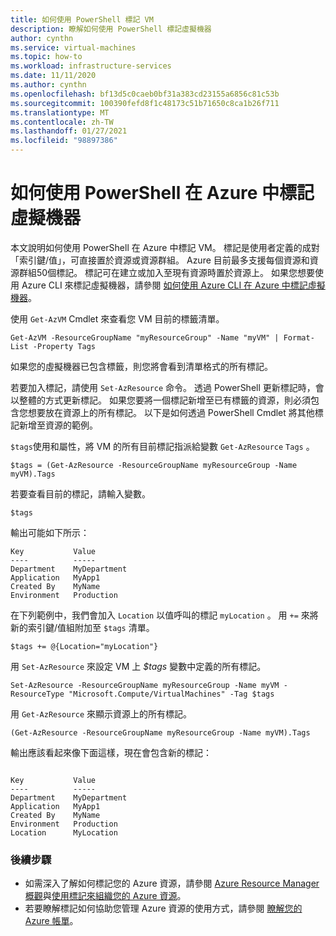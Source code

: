 ```yaml
---
title: 如何使用 PowerShell 標記 VM
description: 瞭解如何使用 PowerShell 標記虛擬機器
author: cynthn
ms.service: virtual-machines
ms.topic: how-to
ms.workload: infrastructure-services
ms.date: 11/11/2020
ms.author: cynthn
ms.openlocfilehash: bf13d5c0caeb0bf31a383cd23155a6856c81c53b
ms.sourcegitcommit: 100390fefd8f1c48173c51b71650c8ca1b26f711
ms.translationtype: MT
ms.contentlocale: zh-TW
ms.lasthandoff: 01/27/2021
ms.locfileid: "98897386"
---
```

# <a name="how-to-tag-a-virtual-machine-in-azure-using-powershell"></a>如何使用 PowerShell 在 Azure 中標記虛擬機器

本文說明如何使用 PowerShell 在 Azure 中標記 VM。 標記是使用者定義的成對「索引鍵/值」，可直接置於資源或資源群組。 Azure 目前最多支援每個資源和資源群組50個標記。 標記可在建立或加入至現有資源時置於資源上。 如果您想要使用 Azure CLI 來標記虛擬機器，請參閱 [如何使用 Azure CLI 在 Azure 中標記虛擬機器](tag-cli.md)。

使用 `Get-AzVM` Cmdlet 來查看您 VM 目前的標籤清單。

```azurepowershell-interactive
Get-AzVM -ResourceGroupName "myResourceGroup" -Name "myVM" | Format-List -Property Tags
```

如果您的虛擬機器已包含標籤，則您將會看到清單格式的所有標記。

若要加入標記，請使用 `Set-AzResource` 命令。 透過 PowerShell 更新標記時，會以整體的方式更新標記。 如果您要將一個標記新增至已有標籤的資源，則必須包含您想要放在資源上的所有標記。 以下是如何透過 PowerShell Cmdlet 將其他標記新增至資源的範例。

`$tags`使用和屬性，將 VM 的所有目前標記指派給變數 `Get-AzResource` `Tags` 。

```azurepowershell-interactive
$tags = (Get-AzResource -ResourceGroupName myResourceGroup -Name myVM).Tags
```

若要查看目前的標記，請輸入變數。

```azurepowershell-interactive
$tags
```

輸出可能如下所示：

```output
Key           Value
----          -----
Department    MyDepartment
Application   MyApp1
Created By    MyName
Environment   Production
```

在下列範例中，我們會加入 `Location` 以值呼叫的標記 `myLocation` 。 用 `+=` 來將新的索引鍵/值組附加至 `$tags` 清單。

```azurepowershell-interactive
$tags += @{Location="myLocation"}
```

用 `Set-AzResource` 來設定 VM 上 *$tags* 變數中定義的所有標記。

```azurepowershell-interactive
Set-AzResource -ResourceGroupName myResourceGroup -Name myVM -ResourceType "Microsoft.Compute/VirtualMachines" -Tag $tags
```

用 `Get-AzResource` 來顯示資源上的所有標記。

```azurepowershell-interactive
(Get-AzResource -ResourceGroupName myResourceGroup -Name myVM).Tags

```

輸出應該看起來像下面這樣，現在會包含新的標記：

```output

Key           Value
----          -----
Department    MyDepartment
Application   MyApp1
Created By    MyName
Environment   Production
Location      MyLocation
```

### <a name="next-steps"></a>後續步驟

- 如需深入了解如何標記您的 Azure 資源，請參閱 [Azure Resource Manager 概觀](../azure-resource-manager/management/overview.md)與[使用標記來組織您的 Azure 資源](../azure-resource-manager/management/tag-resources.md)。
- 若要瞭解標記如何協助您管理 Azure 資源的使用方式，請參閱 [瞭解您的 Azure 帳單](../cost-management-billing/understand/review-individual-bill.md)。
